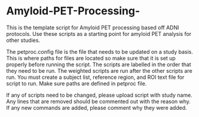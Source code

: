 # Amyloid-PET-Processing-

This is the template script for Amyloid PET processing based off ADNI protocols. 
Use these scripts as a starting point for amyloid PET analysis for other studies.

The petproc.config file is the file that needs to be updated on a study basis. This is where paths for files are located so make sure that it is set up properly before running the script.
The scripts are labelled in the order that they need to be run.
The weighted scripts are run after the other scripts are run. 
You must create a subject list, reference region, and ROI text file for script to run. Make sure paths are defined in petproc file. 

If any of scripts need to be changed, please upload script with study name.
Any lines that are removed should be commented out with the reason why.
If any new commands are added, please comment why they were added. 


